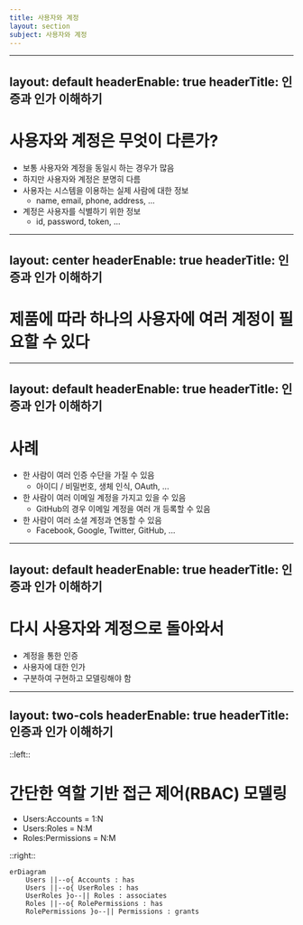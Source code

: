 ```yaml
---
title: 사용자와 계정
layout: section
subject: 사용자와 계정
---
```


---
layout: default
headerEnable: true
headerTitle: 인증과 인가 이해하기
---

# 사용자와 계정은 무엇이 다른가?

* 보통 사용자와 계정을 동일시 하는 경우가 많음
* 하지만 사용자와 계정은 분명히 다름
* 사용자는 시스템을 이용하는 실제 사람에 대한 정보
  * name, email, phone, address, ...
* 계정은 사용자를 식별하기 위한 정보
  * id, password, token, ...

---
layout: center
headerEnable: true
headerTitle: 인증과 인가 이해하기
---

# 제품에 따라 하나의 사용자에 여러 계정이 필요할 수 있다


---
layout: default
headerEnable: true
headerTitle: 인증과 인가 이해하기
---

# 사례

* 한 사람이 여러 인증 수단을 가질 수 있음
  * 아이디 / 비밀번호, 생체 인식, OAuth, ...
* 한 사람이 여러 이메일 계정을 가지고 있을 수 있음
  * GitHub의 경우 이메일 계정을 여러 개 등록할 수 있음
* 한 사람이 여러 소셜 계정과 연동할 수 있음
  * Facebook, Google, Twitter, GitHub, ...

---
layout: default
headerEnable: true
headerTitle: 인증과 인가 이해하기
---

# 다시 사용자와 계정으로 돌아와서

* <accent>계정</accent>을 통한 <accent>인증</accent>
* <accent>사용자</accent>에 대한 <accent>인가</accent>
* 구분하여 구현하고 모델링해야 함

---
layout: two-cols
headerEnable: true
headerTitle: 인증과 인가 이해하기
---

::left::
# 간단한 역할 기반 접근 제어(RBAC) 모델링

* Users:Accounts = 1:N
* Users:Roles = N:M
* Roles:Permissions = N:M

::right::

```mermaid {scale: 0.55}
erDiagram
    Users ||--o{ Accounts : has
    Users ||--o{ UserRoles : has
    UserRoles }o--|| Roles : associates
    Roles ||--o{ RolePermissions : has
    RolePermissions }o--|| Permissions : grants
```
